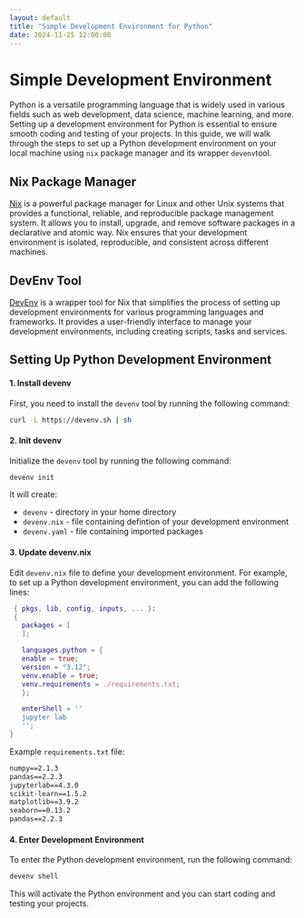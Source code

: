 ```yaml
---
layout: default
title: "Simple Development Environment for Python"
date: 2024-11-25 12:00:00
---
```


# Simple Development Environment

Python is a versatile programming language that is widely used in various fields such as web development, data science, machine learning, and more. Setting up a development environment for Python is essential to ensure smooth coding and testing of your projects. In this guide, we will walk through the steps to set up a Python development environment on your local machine using `nix` package manager and its wrapper `devenv`tool.

## Nix Package Manager

[Nix](https://nixos.org/) is a powerful package manager for Linux and other Unix systems that provides a functional, reliable, and reproducible package management system. It allows you to install, upgrade, and remove software packages in a declarative and atomic way. Nix ensures that your development environment is isolated, reproducible, and consistent across different machines.

## DevEnv Tool

[DevEnv](https://devenv.sh) is a wrapper tool for Nix that simplifies the process of setting up development environments for various programming languages and frameworks. It provides a user-friendly interface to manage your development environments, including creating scripts, tasks and services.

## Setting Up Python Development Environment

#### 1. **Install devenv**

First, you need to install the `devenv` tool by running the following command:

```bash
curl -L https://devenv.sh | sh
```

#### 2. **Init devenv**

Initialize the `devenv` tool by running the following command:

```bash
devenv init
```

It will create:

- `devenv` - directory in your home directory
- `devenv.nix` - file containing defintion of your development environment
- `devenv.yaml` - file containing imported packages

#### 3. **Update devenv.nix**

Edit `devenv.nix` file to define your development environment. For example, to set up a Python development environment, you can add the following lines:

```nix
 { pkgs, lib, config, inputs, ... }:
 {
   packages = [
   ];

   languages.python = {
   enable = true;
   version = "3.12";
   venv.enable = true;
   venv.requirements = ./requirements.txt;
   };

   enterShell = ''
   jupyter lab
   '';
}

```

Example `requirements.txt` file:

```txt
numpy==2.1.3
pandas==2.2.3
jupyterlab==4.3.0
scikit-learn==1.5.2
matplotlib==3.9.2
seaborn==0.13.2
pandas==2.2.3
```

#### 4. **Enter Development Environment**

To enter the Python development environment, run the following command:

```bash
devenv shell
```

This will activate the Python environment and you can start coding and testing your projects.
